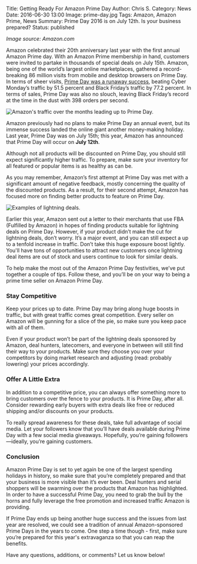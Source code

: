Title: Getting Ready For Amazon Prime Day
Author: Chris S.
Category: News
Date: 2016-06-30 13:00
Image: prime-day.jpg
Tags: Amazon, Amazon Prime, News
Summary: Prime Day 2016 is on July 12th. Is your business prepared?
Status: published

*Image source: Amazon.com*

Amazon celebrated their 20th anniversary last year with the first annual Amazon Prime day. With an Amazon Prime membership in hand, customers were invited to partake in thousands of special deals on July 15th. Amazon, being one of the world’s largest online marketplaces, gathered a record-breaking 86 million visits from mobile and desktop browsers on Prime Day. In terms of sheer visits, [Prime Day was a runaway success](http://www.experian.com/blogs/marketing-forward/2015/07/17/amazon-prime-day-huge-success), beating Cyber Monday’s traffic by 51.5 percent and Black Friday’s traffic by 77.2 percent. In terms of sales, Prime Day was also no slouch, leaving Black Friday’s record at the time in the dust with 398 orders per second.

![Amazon's traffic over the months leading up to Prime Day.](/images/blog/2016/06/amazon-prime-day-daily-traffic-chart-hitwise.png)

Amazon previously had no plans to make Prime Day an annual event, but its immense success landed the online giant another money-making holiday. Last year, Prime Day was on July 15th; this year, Amazon has announced that Prime Day will occur on **July 12th**.

Although not all products will be discounted on Prime Day, you should still expect significantly higher traffic. To prepare, make sure your inventory for all featured or popular items is as healthy as can be. 

As you may remember, Amazon’s first attempt at Prime Day was met with a significant amount of negative feedback, mostly concerning the quality of the discounted products. As a result, for their second attempt, Amazon has focused more on finding better products to feature on Prime Day.

![Examples of lightning deals.](/images/blog/2016/06/amazon_hacks_lightning_deals.jpg)

Earlier this year, Amazon sent out a letter to their merchants that use FBA (Fulfilled by Amazon) in hopes of finding products suitable for lightning deals on Prime Day. However, if your product didn’t make the cut for lightning deals, don’t worry. It’s a major event, and you can still expect a up to a tenfold increase in traffic. Don’t take this huge exposure boost lightly. You'll have tons of opportunities to attract new customers once lightning deal items are out of stock and users continue to look for similar deals.

To help make the most out of the Amazon Prime Day festivities, we’ve put together a couple of tips. Follow these, and you’ll be on your way to being a prime time seller on Amazon Prime Day.

### Stay Competitive 

Keep your prices up to date. Prime Day may bring along huge boosts in traffic, but with great traffic comes great competition. Every seller on Amazon will be gunning for a slice of the pie, so make sure you keep pace with all of them. 

Even if your product won’t be part of the lightning deals sponsored by Amazon, deal hunters, latecomers, and everyone in between will still find their way to your products. Make sure they choose you over your competitors by doing market research and adjusting (read: probably lowering) your prices accordingly.

### Offer A Little Extra

In addition to a competitive price, you can always offer something more to bring customers over the fence to your products. It is Prime Day, after all. Consider rewarding early buyers with extra deals like free or reduced shipping and/or discounts on your products. 

To really spread awareness for these deals, take full advantage of social media. Let your followers know that you’ll have deals available during Prime Day with a few social media giveaways. Hopefully, you’re gaining followers—ideally, you’re gaining customers.

### Conclusion

Amazon Prime Day is set to yet again be one of the largest spending holidays in history, so make sure that you’re completely prepared and that your business is more visible than it’s ever been. Deal hunters and serial shoppers will be swarming over the products that Amazon has highlighted. In order to have a successful Prime Day, you need to grab the bull by the horns and fully leverage the free promotion and increased traffic Amazon is providing. 

If Prime Day ends up being another huge success and the issues from last year are resolved, we could see a tradition of annual Amazon-sponsored Prime Days in the years to come. One step a time though - first, make sure you’re prepared for this year's extravaganza so that you can reap the benefits.

Have any questions, additions, or comments? Let us know below!
